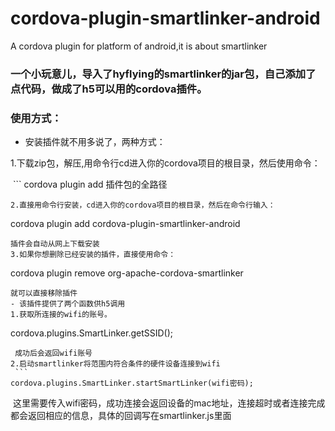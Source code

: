 # cordova-plugin-smartlinker-android
A cordova plugin for platform of android,it is about smartlinker

### 一个小玩意儿，导入了hyflying的smartlinker的jar包，自己添加了点代码，做成了h5可以用的cordova插件。
 
### 使用方式：
- 安装插件就不用多说了，两种方式：

1.下载zip包，解压,用命令行cd进入你的cordova项目的根目录，然后使用命令：

  ```
  cordova plugin add 插件包的全路径
  ```
2.直接用命令行安装，cd进入你的cordova项目的根目录，然后在命令行输入：
 ```
 cordova plugin add cordova-plugin-smartlinker-android
 ```
 插件会自动从网上下载安装
3.如果你想删除已经安装的插件，直接使用命令：
 ```
 cordova plugin remove org-apache-cordova-smartlinker
 ```
 就可以直接移除插件
- 该插件提供了两个函数供h5调用
 1.获取所连接的wifi的账号。
  ```
  cordova.plugins.SmartLinker.getSSID();
  ```
  成功后会返回wifi账号
 2.启动smartlinker将范围内符合条件的硬件设备连接到wifi
  ```
  cordova.plugins.SmartLinker.startSmartLinker(wifi密码);
  ```
  这里需要传入wifi密码，成功连接会返回设备的mac地址，连接超时或者连接完成都会返回相应的信息，具体的回调写在smartlinker.js里面

